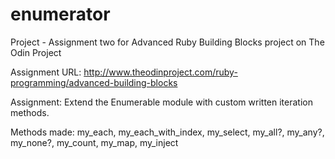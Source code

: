 # enumerator

Project - Assignment two for Advanced Ruby Building Blocks project on The Odin Project

Assignment URL: http://www.theodinproject.com/ruby-programming/advanced-building-blocks

Assignment: Extend the Enumerable module with custom written iteration methods.  

Methods made: my_each, my_each_with_index, my_select, my_all?, my_any?, my_none?, my_count, my_map, my_inject
